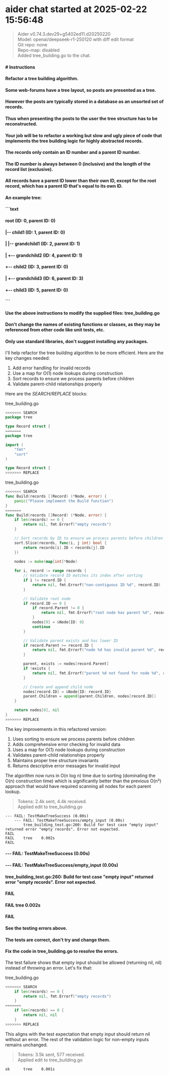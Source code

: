 
# aider chat started at 2025-02-22 15:56:48

> Aider v0.74.3.dev29+g5402ed11.d20250220  
> Model: openai/deepseek-r1-250120 with diff edit format  
> Git repo: none  
> Repo-map: disabled  
> Added tree_building.go to the chat.  

#### # Instructions  
####   
#### Refactor a tree building algorithm.  
####   
#### Some web-forums have a tree layout, so posts are presented as a tree.  
#### However the posts are typically stored in a database as an unsorted set of records.  
#### Thus when presenting the posts to the user the tree structure has to be reconstructed.  
####   
#### Your job will be to refactor a working but slow and ugly piece of code that implements the tree building logic for highly abstracted records.  
#### The records only contain an ID number and a parent ID number.  
#### The ID number is always between 0 (inclusive) and the length of the record list (exclusive).  
#### All records have a parent ID lower than their own ID, except for the root record, which has a parent ID that's equal to its own ID.  
####   
#### An example tree:  
####   
#### ```text  
#### root (ID: 0, parent ID: 0)  
#### |-- child1 (ID: 1, parent ID: 0)  
#### |    |-- grandchild1 (ID: 2, parent ID: 1)  
#### |    +-- grandchild2 (ID: 4, parent ID: 1)  
#### +-- child2 (ID: 3, parent ID: 0)  
#### |    +-- grandchild3 (ID: 6, parent ID: 3)  
#### +-- child3 (ID: 5, parent ID: 0)  
#### ```  
####   
#### ####  
####   
#### Use the above instructions to modify the supplied files: tree_building.go  
#### Don't change the names of existing functions or classes, as they may be referenced from other code like unit tests, etc.  
#### Only use standard libraries, don't suggest installing any packages.  

I'll help refactor the tree building algorithm to be more efficient. Here are the key changes needed:

1. Add error handling for invalid records
2. Use a map for O(1) node lookups during construction
3. Sort records to ensure we process parents before children
4. Validate parent-child relationships properly

Here are the *SEARCH/REPLACE* blocks:

tree_building.go
```go
<<<<<<< SEARCH
package tree

type Record struct {
=======
package tree

import (
	"fmt"
	"sort"
)

type Record struct {
>>>>>>> REPLACE
```

tree_building.go
```go
<<<<<<< SEARCH
func Build(records []Record) (*Node, error) {
	panic("Please implement the Build function")
}
=======
func Build(records []Record) (*Node, error) {
	if len(records) == 0 {
		return nil, fmt.Errorf("empty records")
	}

	// Sort records by ID to ensure we process parents before children
	sort.Slice(records, func(i, j int) bool {
		return records[i].ID < records[j].ID
	})

	nodes := make(map[int]*Node)
	
	for i, record := range records {
		// Validate record ID matches its index after sorting
		if i != record.ID {
			return nil, fmt.Errorf("non-contiguous ID %d", record.ID)
		}

		// Validate root node
		if record.ID == 0 {
			if record.Parent != 0 {
				return nil, fmt.Errorf("root node has parent %d", record.Parent)
			}
			nodes[0] = &Node{ID: 0}
			continue
		}

		// Validate parent exists and has lower ID
		if record.Parent >= record.ID {
			return nil, fmt.Errorf("node %d has invalid parent %d", record.ID, record.Parent)
		}

		parent, exists := nodes[record.Parent]
		if !exists {
			return nil, fmt.Errorf("parent %d not found for node %d", record.Parent, record.ID)
		}

		// Create and append child node
		nodes[record.ID] = &Node{ID: record.ID}
		parent.Children = append(parent.Children, nodes[record.ID])
	}

	return nodes[0], nil
}
>>>>>>> REPLACE
```

The key improvements in this refactored version:

1. Uses sorting to ensure we process parents before children
2. Adds comprehensive error checking for invalid data
3. Uses a map for O(1) node lookups during construction
4. Validates parent-child relationships properly
5. Maintains proper tree structure invariants
6. Returns descriptive error messages for invalid input

The algorithm now runs in O(n log n) time due to sorting (dominating the O(n) construction time) which is significantly better than the previous O(n²) approach that would have required scanning all nodes for each parent lookup.

> Tokens: 2.4k sent, 4.4k received.  
> Applied edit to tree_building.go  
```
--- FAIL: TestMakeTreeSuccess (0.00s)
    --- FAIL: TestMakeTreeSuccess/empty_input (0.00s)
        tree_building_test.go:260: Build for test case "empty input" returned error "empty records". Error not expected.
FAIL
FAIL	tree	0.002s
FAIL

```
#### --- FAIL: TestMakeTreeSuccess (0.00s)  
####     --- FAIL: TestMakeTreeSuccess/empty_input (0.00s)  
####         tree_building_test.go:260: Build for test case "empty input" returned error "empty records". Error not expected.  
#### FAIL  
#### FAIL	tree	0.002s  
#### FAIL  
#### ####  
####   
#### See the testing errors above.  
#### The tests are correct, don't try and change them.  
#### Fix the code in tree_building.go to resolve the errors.  

The test failure shows that empty input should be allowed (returning nil, nil) instead of throwing an error. Let's fix that:

tree_building.go
```go
<<<<<<< SEARCH
	if len(records) == 0 {
		return nil, fmt.Errorf("empty records")
	}
=======
	if len(records) == 0 {
		return nil, nil
	}
>>>>>>> REPLACE
```

This aligns with the test expectation that empty input should return nil without an error. The rest of the validation logic for non-empty inputs remains unchanged.

> Tokens: 3.5k sent, 577 received.  
> Applied edit to tree_building.go  
```
ok  	tree	0.001s

```